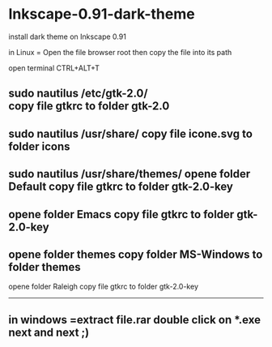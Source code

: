 # Inkscape-0.91-dark-theme
install dark theme on Inkscape 0.91 


in Linux =  Open the file browser root then copy the file into its path

open terminal CTRL+ALT+T

 sudo nautilus /etc/gtk-2.0/  
copy file gtkrc to folder gtk-2.0
------------------------------------------------

sudo nautilus /usr/share/
copy file icone.svg to folder icons
------------------------------------------------

sudo nautilus  /usr/share/themes/
opene folder Default
copy file gtkrc to folder gtk-2.0-key
------------------------------------------------

opene folder Emacs 
copy file gtkrc to folder gtk-2.0-key
------------------------------------------------

opene folder themes 
copy folder MS-Windows to folder themes
------------------------------------------------

opene folder Raleigh
copy file gtkrc to folder gtk-2.0-key


------------------------------------------------
in windows =extract file.rar  double click on  *.exe  next and next ;)
-------------------------------------------------
